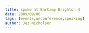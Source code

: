 ```yaml
---
title: spoke at BarCamp Brighton 4
date: 2009/09/06
tags: [events,unconference,speaking]
author: Jez Nicholson
---
```

